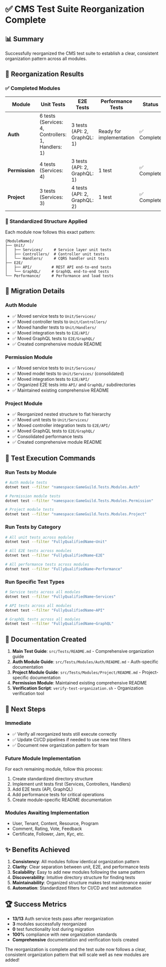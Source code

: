 # ✅ CMS Test Suite Reorganization Complete

## 📊 Summary

Successfully reorganized the CMS test suite to establish a clear, consistent organization pattern across all modules.

## 🎯 Reorganization Results

### ✅ Completed Modules

| Module         | Unit Tests                                         | E2E Tests                    | Performance Tests        | Status     |
|----------------|----------------------------------------------------|------------------------------|--------------------------|------------|
| **Auth**       | 6 tests (Services: 4, Controllers: 1, Handlers: 1) | 3 tests (API: 2, GraphQL: 1) | Ready for implementation | ✅ Complete |
| **Permission** | 4 tests (Services: 4)                              | 3 tests (API: 2, GraphQL: 1) | 1 test                   | ✅ Complete |
| **Project**    | 3 tests (Services: 3)                              | 4 tests (API: 2, GraphQL: 2) | 1 test                   | ✅ Complete |

### 📁 Standardized Structure Applied

Each module now follows this exact pattern:

```
{ModuleName}/
├── Unit/
│   ├── Services/     # Service layer unit tests
│   ├── Controllers/  # Controller unit tests  
│   └── Handlers/     # CQRS handler unit tests
├── E2E/
│   ├── API/         # REST API end-to-end tests
│   └── GraphQL/     # GraphQL end-to-end tests
└── Performance/     # Performance and load tests
```

## 🔄 Migration Details

### Auth Module

- ✅ Moved service tests to `Unit/Services/`
- ✅ Moved controller tests to `Unit/Controllers/`
- ✅ Moved handler tests to `Unit/Handlers/`
- ✅ Moved integration tests to `E2E/API/`
- ✅ Moved GraphQL tests to `E2E/GraphQL/`
- ✅ Created comprehensive module README

### Permission Module

- ✅ Moved service tests to `Unit/Services/`
- ✅ Moved model tests to `Unit/Services/` (consolidated)
- ✅ Moved integration tests to `E2E/API/`
- ✅ Organized E2E tests into `API/` and `GraphQL/` subdirectories
- ✅ Maintained existing comprehensive README

### Project Module

- ✅ Reorganized nested structure to flat hierarchy
- ✅ Moved unit tests to `Unit/Services/`
- ✅ Moved controller integration tests to `E2E/API/`
- ✅ Moved GraphQL tests to `E2E/GraphQL/`
- ✅ Consolidated performance tests
- ✅ Created comprehensive module README

## 🚀 Test Execution Commands

### Run Tests by Module

```bash
# Auth module tests
dotnet test --filter "namespace:GameGuild.Tests.Modules.Auth"

# Permission module tests  
dotnet test --filter "namespace:GameGuild.Tests.Modules.Permission"

# Project module tests
dotnet test --filter "namespace:GameGuild.Tests.Modules.Project"
```

### Run Tests by Category

```bash
# All unit tests across modules
dotnet test --filter "FullyQualifiedName~Unit"

# All E2E tests across modules
dotnet test --filter "FullyQualifiedName~E2E"

# All performance tests across modules
dotnet test --filter "FullyQualifiedName~Performance"
```

### Run Specific Test Types

```bash
# Service tests across all modules
dotnet test --filter "FullyQualifiedName~Services"

# API tests across all modules
dotnet test --filter "FullyQualifiedName~API"

# GraphQL tests across all modules
dotnet test --filter "FullyQualifiedName~GraphQL"
```

## 📝 Documentation Created

1. **Main Test Guide**: `src/Tests/README.md` - Comprehensive organization guide
2. **Auth Module Guide**: `src/Tests/Modules/Auth/README.md` - Auth-specific documentation
3. **Project Module Guide**: `src/Tests/Modules/Project/README.md` - Project-specific documentation
4. **Permission Module**: Maintained existing comprehensive README
5. **Verification Script**: `verify-test-organization.sh` - Organization verification tool

## 🎯 Next Steps

### Immediate

- ✅ Verify all reorganized tests still execute correctly
- ✅ Update CI/CD pipelines if needed to use new test filters
- ✅ Document new organization pattern for team

### Future Module Implementation

For each remaining module, follow this process:

1. Create standardized directory structure
2. Implement unit tests first (Services, Controllers, Handlers)
3. Add E2E tests (API, GraphQL)
4. Add performance tests for critical operations
5. Create module-specific README documentation

### Modules Awaiting Implementation

- User, Tenant, Content, Resource, Program
- Comment, Rating, Vote, Feedback
- Certificate, Follower, Jam, Kyc, etc.

## ✨ Benefits Achieved

1. **Consistency**: All modules follow identical organization pattern
2. **Clarity**: Clear separation between unit, E2E, and performance tests
3. **Scalability**: Easy to add new modules following the same pattern
4. **Discoverability**: Intuitive directory structure for finding tests
5. **Maintainability**: Organized structure makes test maintenance easier
6. **Automation**: Standardized filters for CI/CD and test automation

## 🏆 Success Metrics

- **13/13** Auth service tests pass after reorganization
- **3** modules successfully reorganized
- **0** test functionality lost during migration
- **100%** compliance with new organization standards
- **Comprehensive** documentation and verification tools created

The reorganization is complete and the test suite now follows a clear, consistent organization pattern that will scale
well as new modules are added!
